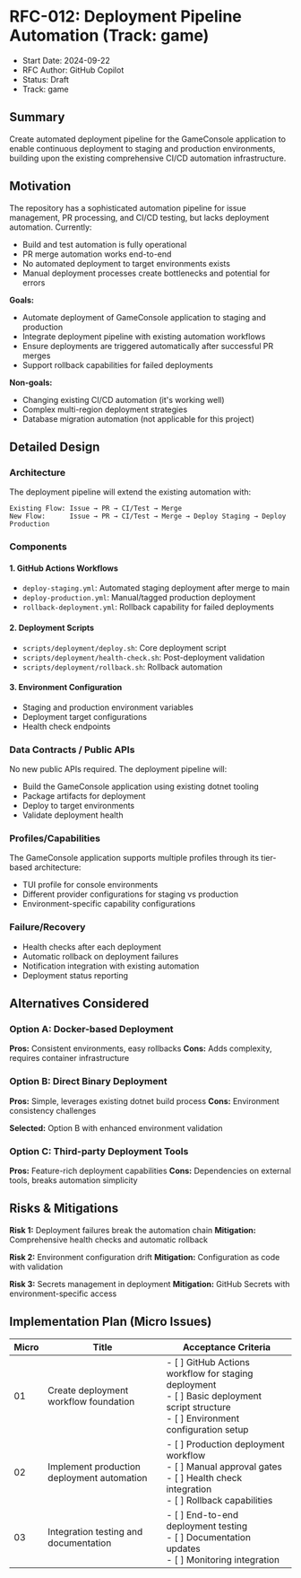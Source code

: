 # RFC-012: Deployment Pipeline Automation (Track: game)

- Start Date: 2024-09-22
- RFC Author: GitHub Copilot
- Status: Draft
- Track: game

## Summary

Create automated deployment pipeline for the GameConsole application to enable continuous deployment to staging and production environments, building upon the existing comprehensive CI/CD automation infrastructure.

## Motivation

The repository has a sophisticated automation pipeline for issue management, PR processing, and CI/CD testing, but lacks deployment automation. Currently:

- Build and test automation is fully operational
- PR merge automation works end-to-end
- No automated deployment to target environments exists
- Manual deployment processes create bottlenecks and potential for errors

**Goals:**
- Automate deployment of GameConsole application to staging and production
- Integrate deployment pipeline with existing automation workflows
- Ensure deployments are triggered automatically after successful PR merges
- Support rollback capabilities for failed deployments

**Non-goals:**
- Changing existing CI/CD automation (it's working well)
- Complex multi-region deployment strategies
- Database migration automation (not applicable for this project)

## Detailed Design

### Architecture

The deployment pipeline will extend the existing automation with:

```
Existing Flow: Issue → PR → CI/Test → Merge
New Flow:      Issue → PR → CI/Test → Merge → Deploy Staging → Deploy Production
```

### Components

#### 1. GitHub Actions Workflows
- `deploy-staging.yml`: Automated staging deployment after merge to main
- `deploy-production.yml`: Manual/tagged production deployment
- `rollback-deployment.yml`: Rollback capability for failed deployments

#### 2. Deployment Scripts
- `scripts/deployment/deploy.sh`: Core deployment script
- `scripts/deployment/health-check.sh`: Post-deployment validation
- `scripts/deployment/rollback.sh`: Rollback automation

#### 3. Environment Configuration
- Staging and production environment variables
- Deployment target configurations
- Health check endpoints

### Data Contracts / Public APIs

No new public APIs required. The deployment pipeline will:
- Build the GameConsole application using existing dotnet tooling
- Package artifacts for deployment
- Deploy to target environments
- Validate deployment health

### Profiles/Capabilities

The GameConsole application supports multiple profiles through its tier-based architecture:
- TUI profile for console environments
- Different provider configurations for staging vs production
- Environment-specific capability configurations

### Failure/Recovery

- Health checks after each deployment
- Automatic rollback on deployment failures
- Notification integration with existing automation
- Deployment status reporting

## Alternatives Considered

### Option A: Docker-based Deployment
**Pros:** Consistent environments, easy rollbacks
**Cons:** Adds complexity, requires container infrastructure

### Option B: Direct Binary Deployment  
**Pros:** Simple, leverages existing dotnet build process
**Cons:** Environment consistency challenges

**Selected:** Option B with enhanced environment validation

### Option C: Third-party Deployment Tools
**Pros:** Feature-rich deployment capabilities
**Cons:** Dependencies on external tools, breaks automation simplicity

## Risks & Mitigations

**Risk 1:** Deployment failures break the automation chain
**Mitigation:** Comprehensive health checks and automatic rollback

**Risk 2:** Environment configuration drift
**Mitigation:** Configuration as code with validation

**Risk 3:** Secrets management in deployment
**Mitigation:** GitHub Secrets with environment-specific access

## Implementation Plan (Micro Issues)

| Micro | Title | Acceptance Criteria |
|-------|-------|---------------------|
| 01    | Create deployment workflow foundation | - [ ] GitHub Actions workflow for staging deployment<br>- [ ] Basic deployment script structure<br>- [ ] Environment configuration setup |
| 02    | Implement production deployment automation | - [ ] Production deployment workflow<br>- [ ] Manual approval gates<br>- [ ] Health check integration<br>- [ ] Rollback capabilities |
| 03    | Integration testing and documentation | - [ ] End-to-end deployment testing<br>- [ ] Documentation updates<br>- [ ] Monitoring integration |